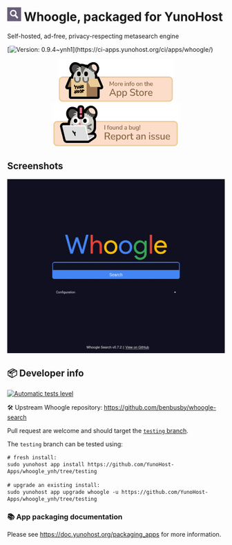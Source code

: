 <!--
N.B.: This README was automatically generated by <https://github.com/YunoHost/apps_tools/blob/main/readme_generator>
It shall NOT be edited by hand.
-->

<h1>
  <img src="https://raw.githubusercontent.com/YunoHost/apps/main/logos/whoogle.png" width="32px" alt="Logo of Whoogle">
  Whoogle, packaged for YunoHost
</h1>

Self-hosted, ad-free, privacy-respecting metasearch engine

[![Version: 0.9.4~ynh1](https://img.shields.io/badge/Version-0.9.4~ynh1-rgb(18,138,11)?style=for-the-badge)](https://ci-apps.yunohost.org/ci/apps/whoogle/)

<div align="center">
<a href="https://apps.yunohost.org/app/whoogle"><img height="100px" src="https://github.com/YunoHost/yunohost-artwork/raw/refs/heads/main/badges/neopossum-badges/badge_more_info_on_the_appstore.svg"/></a>
<a href="https://github.com/YunoHost-Apps/whoogle_ynh/issues"><img height="100px" src="https://github.com/YunoHost/yunohost-artwork/raw/refs/heads/main/badges/neopossum-badges/badge_report_an_issue.svg"/></a>
</div>


## Screenshots
![Screenshot of Whoogle](./doc/screenshots/screenshot.png)

## 📦 Developer info

[![Automatic tests level](https://apps.yunohost.org/badge/cilevel/whoogle)](https://ci-apps.yunohost.org/ci/apps/whoogle/)

🛠️ Upstream Whoogle repository: <https://github.com/benbusby/whoogle-search>

Pull request are welcome and should target the [`testing` branch](https://github.com/YunoHost-Apps/whoogle_ynh/tree/testing).

The `testing` branch can be tested using:
```
# fresh install:
sudo yunohost app install https://github.com/YunoHost-Apps/whoogle_ynh/tree/testing

# upgrade an existing install:
sudo yunohost app upgrade whoogle -u https://github.com/YunoHost-Apps/whoogle_ynh/tree/testing
```

### 📚 App packaging documentation

Please see <https://doc.yunohost.org/packaging_apps> for more information.
